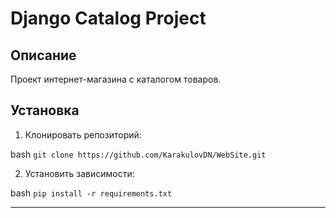  # Django Catalog Project

  ## Описание
  Проект интернет-магазина с каталогом товаров.

  ## Установка
  1. Клонировать репозиторий:
     
bash
     `git clone https://github.com/KarakulovDN/WebSite.git`
    
  2. Установить зависимости:
     
bash
`pip install -r requirements.txt`
    
  
---